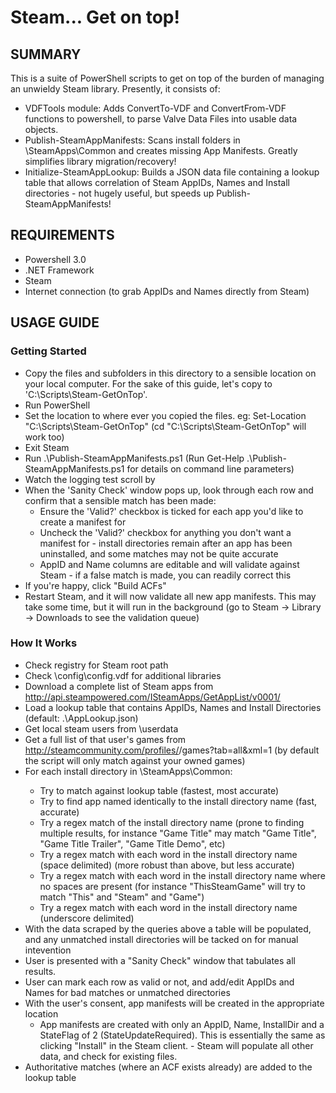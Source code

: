 # Steam... Get on top!

## SUMMARY
	
This is a suite of PowerShell scripts to get on top of the burden of managing an unwieldy Steam library. Presently, it consists of:
- VDFTools module: Adds ConvertTo-VDF and ConvertFrom-VDF functions to powershell, to parse Valve Data Files into usable data objects.
- Publish-SteamAppManifests: Scans install folders in <steam>\SteamApps\Common and creates missing App Manifests. Greatly simplifies library migration/recovery!
- Initialize-SteamAppLookup: Builds a JSON data file containing a lookup table that allows correlation of Steam AppIDs, Names and Install directories - not hugely useful, but speeds up Publish-SteamAppManifests!

## REQUIREMENTS

- Powershell 3.0
- .NET Framework
- Steam
- Internet connection (to grab AppIDs and Names directly from Steam)

## USAGE GUIDE

###	Getting Started
	
- Copy the files and subfolders in this directory to a sensible location on your local computer. For the sake of this guide, let's copy to 'C:\Scripts\Steam-GetOnTop'.
- Run PowerShell
- Set the location to where ever you copied the files. eg: Set-Location "C:\Scripts\Steam-GetOnTop" (cd "C:\Scripts\Steam-GetOnTop" will work too)
- Exit Steam
- Run .\Publish-SteamAppManifests.ps1 (Run Get-Help .\Publish-SteamAppManifests.ps1 for details on command line parameters)
- Watch the logging test scroll by
- When the 'Sanity Check' window pops up, look through each row and confirm that a sensible match has been made:
	+ Ensure the 'Valid?' checkbox is ticked for each app you'd like to create a manifest for
	+ Uncheck the 'Valid?' checkbox for anything you don't want a manifest for - install directories remain after an app has been uninstalled, and some matches may not be quite accurate
	+ AppID and Name columns are editable and will validate against Steam - if a false match is made, you can readily correct this
- If you're happy, click "Build ACFs"
- Restart Steam, and it will now validate all new app manifests. This may take some time, but it will run in the background (go to Steam -> Library -> Downloads to see the validation queue)

###	How It Works
	
- Check registry for Steam root path
- Check <steam root>\config\config.vdf for additional libraries
- Download a complete list of Steam apps from http://api.steampowered.com/ISteamApps/GetAppList/v0001/
- Load a lookup table that contains AppIDs, Names and Install Directories (default: .\AppLookup.json)
- Get local steam users from <steam root>\userdata
- Get a full list of that user's games from http://steamcommunity.com/profiles/<userID>/games?tab=all&xml=1 (by default the script will only match against your owned games)
- For each install directory in <steam root>\SteamApps\Common\:
	+ Try to match against lookup table (fastest, most accurate)
	+ Try to find app named identically to the install directory name (fast, accurate)
	+ Try a regex match of the install directory name (prone to finding multiple results, for instance "Game Title" may match "Game Title", "Game Title Trailer", "Game Title Demo", etc)
	+ Try a regex match with each word in the install directory name (space delimited) (more robust than above, but less accurate)
	+ Try a regex match with each word in the install directory name where no spaces are present (for instance "ThisSteamGame" will try to match "This" and "Steam" and "Game")
	+ Try a regex match with each word in the install directory name (underscore delimited)
- With the data scraped by the queries above a table will be populated, and any unmatched install directories will be tacked on for manual intevention
- User is presented with a "Sanity Check" window that tabulates all results.
- User can mark each row as valid or not, and add/edit AppIDs and Names for bad matches or unmatched directories
- With the user's consent, app manifests will be created in the appropriate location
	+ App manifests are created with only an AppID, Name, InstallDir and a StateFlag of 2 (StateUpdateRequired). This is essentially the same as clicking "Install" in the Steam client. - Steam will populate all other data, and check for existing files.
- Authoritative matches (where an ACF exists already) are added to the lookup table 
